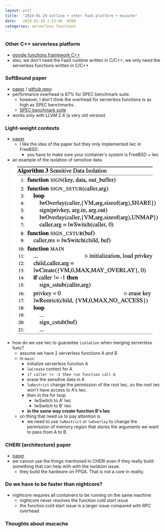 ```yaml
---
layout: post
title:  "2024-01-29 outline + other FaaS platform + mucache"
date:   2024-01-29 1:53:46 -0500
categories: serverless functions
---
```


### Other C++ serverless platform
- [google functions framework C++](https://github.com/GoogleCloudPlatform/functions-framework-cpp)
- also, we don't need the FaaS runtime written in C/C++, we only need the serverless functions written in C/C++

### SoftBound paper
- [paper](https://llvm.org/pubs/2009-06-PLDI-SoftBound.pdf) / [github repo](https://github.com/santoshn/softboundcets-34)
- performance overhead is 67% for SPEC benchmark suite. 
	+ however, I don't think the overhead for serverless functions is as high as SPEC benchmarks.
	+ [SPEC benchmark suite](https://www.spec.org/cpu2017/Docs/overview.html#suites)
- works only with LLVM 2.4 (a very old version)

### Light-weight contexts
- [paper](https://www.usenix.org/system/files/conference/osdi16/osdi16-litton.pdf)
	+ I like the idea of the paper but they only implemented lwc in FreeBSD.
		* you have to make sure your container's system is FreeBSD + lwc
- an example of the isolation of sensitive data
![s1](/assets/2024-01-29/s1.png)
- how do we use lwc to guarantee `isolation` when merging serverless func?
	+ assume we have 2 serverless functions A and B
	+ in `main`:
		* initialize serverless function A
		* `lwCreate` context for A
		* `if caller != -1 then run function call A`
		* erase the sensitive data in A
		* `lwRestrict` change the permission of the root lwc, so the root lwc won't have access to A's lwc.
		* then in the for loop
			- lwSwitch to A' lwc
			- lwSwitch to B' lwc
		* <strong>in the same way create function B's lwc</strong>
	+ on thing that need us to pay attention is
		* we need to use `lwRestrict` or `lwOverlay` to change the permission of memory region that stores the arguments we want to pass from A to B. 			 

### CHERI (architecture) paper
- [paper](https://www.cl.cam.ac.uk/research/security/ctsrd/pdfs/201505-oakland2015-cheri-compartmentalization.pdf)
- we cannot use the things mentioned in CHERI even if they really build something that can help with with the isolation issue.
	+ they build the hardware on FPGA. That is not a core in reality.

### Do we have to be faster than nightcore?
- nightcore requires all containers to be running on the same machine
	+ nightcore never resolves the function cold start issue
	+ the function cold start issue is a larger issue compared with RPC overhead

### Thoughts about mucache
